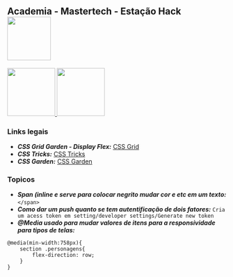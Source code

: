 <nav>
  <h1>Academia - Mastertech - Estação Hack  
    <img src="https://ftp.mastertech.com.br/Nginx-Fancyindex-Theme/Nginx-Fancyindex-Theme-light/estacao-logo.png"  width="100" /></h1>
</nav>
 <p>
  <a href = "https://www.youtube.com/watch?v=HN1UjzRSdBk">
  <img src="https://user-images.githubusercontent.com/48387196/64309420-cd5a9d80-cf72-11e9-8a91-c3275cf96bb6.png"  width="110" />
  </a>
  
  <a href = "https://github.com/AlestanAlves/d103">
  <img src="https://user-images.githubusercontent.com/48387196/64310124-570b6a80-cf75-11e9-8ab5-f6b89ccf86c1.png"  width="110" />
  </a>
  
 </p> 
 
 ### Links legais
 
 - **_CSS Grid Garden - Display Flex:_** [CSS Grid](https://cssgridgarden.com/)
 - **_CSS Tricks:_** [CSS Tricks](https://css-tricks.com/)
 - **_CSS Garden:_** [CSS Garden](https://cssgridgarden.com/)
 
### Topicos

- **_Span (inline e serve para colocar negrito mudar cor e etc em um texto:_** `</span>`
- **_Como dar um push quanto se tem autentificação de dois fatores:_** `Cria um acess token em setting/developer settings/Generate new token`
- **_@Media usado para mudar valores de itens para a responsividade para tipos de telas:_** 
```
@media(min-width:758px){
    section .personagens{
        flex-direction: row;
    }
}
```

